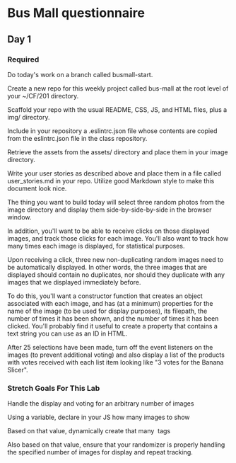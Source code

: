 # Bus Mall questionnaire

## Day 1

### Required

Do today's work on a branch called busmall-start.

Create a new repo for this weekly project called bus-mall at the root level of your ~/CF/201 directory.

Scaffold your repo with the usual README, CSS, JS, and HTML files, plus a img/ directory.

Include in your repository a .eslintrc.json file whose contents are copied from the eslintrc.json file in the class repository.

Retrieve the assets from the assets/ directory and place them in your image directory.

Write your user stories as described above and place them in a file called user_stories.md in your repo. Utilize good Markdown style to make this document look nice.

The thing you want to build today will select three random photos from the image directory and display them side-by-side-by-side in the browser window.

In addition, you'll want to be able to receive clicks on those displayed images, and track those clicks for each image. You'll also want to track how many times each image is displayed, for statistical purposes.

Upon receiving a click, three new non-duplicating random images need to be automatically displayed. In other words, the three images that are displayed should contain no duplicates, nor should they duplicate with any images that we displayed immediately before.

To do this, you'll want a constructor function that creates an object associated with each image, and has (at a minimum) properties for the name of the image (to be used for display purposes), its filepath, the number of times it has been shown, and the number of times it has been clicked. You'll probably find it useful to create a property that contains a text string you can use as an ID in HTML.

After 25 selections have been made, turn off the event listeners on the images (to prevent additional voting) and also display a list of the products with votes received with each list item looking like "3 votes for the Banana Slicer".

### Stretch Goals For This Lab

Handle the display and voting for an arbitrary number of images

Using a variable, declare in your JS how many images to show

Based on that value, dynamically create that many <img> tags

Also based on that value, ensure that your randomizer is properly handling the specified number of images for display and repeat tracking.
